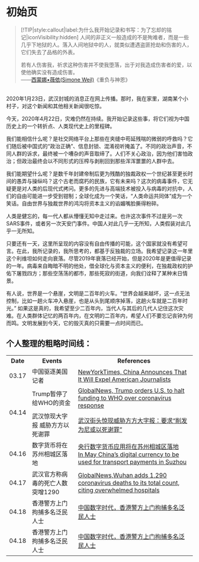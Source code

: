 # 初始页

> [!TIP|style:callout|label:为什么我开始记录和书写：为了忘却的铭记|iconVisibility:hidden]
> 人间的非正义一般造成的不是殉难者，而是一些几乎下地狱的人。落入人间地狱中的人，就类似遭遇盗匪抢劫和伤害的人，它们失去了品格的外表。
>
> 若有人伤害我，祈求这种伤害并不使我堕落，出于对我造成伤害者的爱，以使他确实没有造成伤害。
> <br>
> 		——[西蒙娜•薇依(Simone Weil)](https://zh.wikipedia.org/wiki/%E8%A5%BF%E8%92%99%E5%A8%9C%C2%B7%E9%9F%A6%E4%BC%8A)《重负与神恩》

<br>
2020年1月23日，武汉封城的消息正在网上传播。那时，我在家里，湖南某个小村子，对这个新闻和其他相关新闻很吃惊。

今天，2020年4月22日，灾难仍然在持续。我开始记录这些事，将它们视为中国历史上的一个转折点、人类现代史上的里程碑。

我们能相信什么呢？是社交网络平台上那些在夹缝中苟延残喘的微弱的呼救吗？它们随后被中国式的“政治正确”、信息封锁、混淆视听掩盖了。不同的政治声音，不同人群的诉求，最终被一个嘈杂的声音取缔了。人们不关心政治，因为他们害怕政治；但政治最终会以不同形式的压榨与剥削回到那些浑浑噩噩的人群中去。

我们能期望什么呢？是数千年封建帝制后更为残酷的独裁政权一个世纪甚至更长时间的愚弄与操纵吗？这个古老而腐朽的民族，它有未来吗？这次的病毒事件，它无疑更是对人类的后现代式拷问。更多的先进与高端技术被投入与病毒的对抗中，人们的自由可能进一步受到钳制；全球化成为一个笑话，“人类命运共同体”成为一个笑话。自由世界与独裁世界的鸿沟将资本主义的谄媚嘴脸撕得粉碎。

人类是健忘的，每一代人都从懵懂无知中走过来。也许这次事件不过是另一次SARS事件，或者另一次天安门事件。中国人对此几乎一无所知，人类假装对此几乎一无所知。

只要还有一天，这里所呈现的内容没有自由传播的可能，这个国家就没有希望可言。在此，我所记录的，我所思考的，都基于反独裁的立场。我希望记录这一年里这个利维坦如何走向衰落。尽管2019年衰落已经开始，但是2020年是更值得记录的一年。病毒来自晦暗不明的他处，借全球化与资本主义的便利，在独裁政权的护佑下屠戮四方；那些空荡荡的都市，那些死寂的街道，向我们诠释了某种末日情景。

有人说，世界是一个悬崖，文明是二百年的火车。“世界会越来越坏，这一点无法控制，比如一趟火车冲入悬崖，也是从头到尾顺序掉落，这趟火车就是二百年时光。” 如果这是真的，我希望至少二百年内，当代人与其后的几代人记住这次灾难。在人类群体记忆的两百年内，在文明的二百年内，希望人们不要忘记丧钟为何而鸣。文明发展到今天，它的毁灭真的只需要一点时间而已。

## 个人整理的粗略时间线：
<table>
	<tr>
	    <th>Date</th>
	    <th>Events</th>
	    <th>References</th>  
	</tr >
  <tr >
	    <td>03.17</td>
	    <td>中国驱逐美国记者</td>
	    <td><a href="https://www.nytimes.com/2020/03/17/business/media/china-expels-american-journalists.htm">NewYorkTimes, China Announces That It Will Expel American Journalists</a></td>
	</tr>
	<tr >
	    <td rowspan="2">04.14</td>
	    <td>Trump暂停了给WHO的资金</td>
	    <td><a href="https://globalnews.ca/news/6818210/trump-halts-us-funding-who-coronavirus/">GlobalNews, Trump orders U.S. to halt funding to WHO over coronavirus response</a></td>
	</tr>
	<tr>
	    <td>武汉惊现大字报 威胁方方以死谢罪</td>
	    <td><a href="http://www.rfi.fr/cn/%E7%A4%BE%E4%BC%9A/20200416-%E6%AD%A6%E6%B1%89%E8%A1%97%E5%A4%B4%E6%83%8A%E7%8E%B0%E5%A8%81%E8%83%81%E6%96%B9%E6%96%B9%E5%A4%A7%E5%AD%97%E6%8A%A5-%E8%A6%81%E6%B1%82-%E5%89%8A%E5%8F%91%E4%B8%BA%E5%B0%BC%E6%88%96%E4%BB%A5%E6%AD%BB%E8%B0%A2%E7%BD%AA">武汉街头惊现威胁方方大字报：要求“削发为尼或以死谢罪”</a></td>
	</tr>
	<tr>
	    <td >04.16</td>
	    <td>数字货币将在苏州相城区落地</td>
	    <td><a href="http://www.nbd.com.cn/articles/2020-04-16/1425918.html">央行数字货币应用将在苏州相城区落地</a><br> <a href="https://www.ledgerinsights.com/china-digital-currency-transport-payments-in-suzhou/">In May China’s digital currency to be used for transport payments in Suzhou</a></td>
	</tr>
	<tr>
	    <td >04.17</td>
	    <td >武汉官方称病毒的死亡人数突增1290</td>
	    <td ><a href="https://globalnews.ca/news/6831122/coronavirus-wuhan-death-toll-up/">GlobalNews,Wuhan adds 1,290 coronavirus deaths to its total count, citing overwhelmed hospitals</a></td>
	</tr>
	<tr>
	    <td >04.18</td>
	    <td >香港警方上门拘捕多名泛民人士</td>
	    <td ><a href="https://chinadigitaltimes.net/chinese/2020/04/%e5%be%b7%e5%9b%bd%e4%b9%8b%e5%a3%b0%ef%bd%9c%e9%a6%99%e6%b8%af%e8%ad%a6%e6%96%b9%e4%b8%8a%e9%97%a8%e6%8b%98%e6%8d%95%e5%a4%9a%e5%90%8d%e6%b3%9b%e6%b0%91%e4%ba%ba%e5%a3%ab/">中国数字时代，香港警方上门拘捕多名泛民人士</a></td>
	</tr>
	<tr>
			<td >04.18</td>
			<td >香港警方上门拘捕多名泛民人士</td>
			<td ><a href="https://chinadigitaltimes.net/chinese/2020/04/%e5%be%b7%e5%9b%bd%e4%b9%8b%e5%a3%b0%ef%bd%9c%e9%a6%99%e6%b8%af%e8%ad%a6%e6%96%b9%e4%b8%8a%e9%97%a8%e6%8b%98%e6%8d%95%e5%a4%9a%e5%90%8d%e6%b3%9b%e6%b0%91%e4%ba%ba%e5%a3%ab/">中国数字时代，香港警方上门拘捕多名泛民人士</a></td>
	</tr>
</table>
